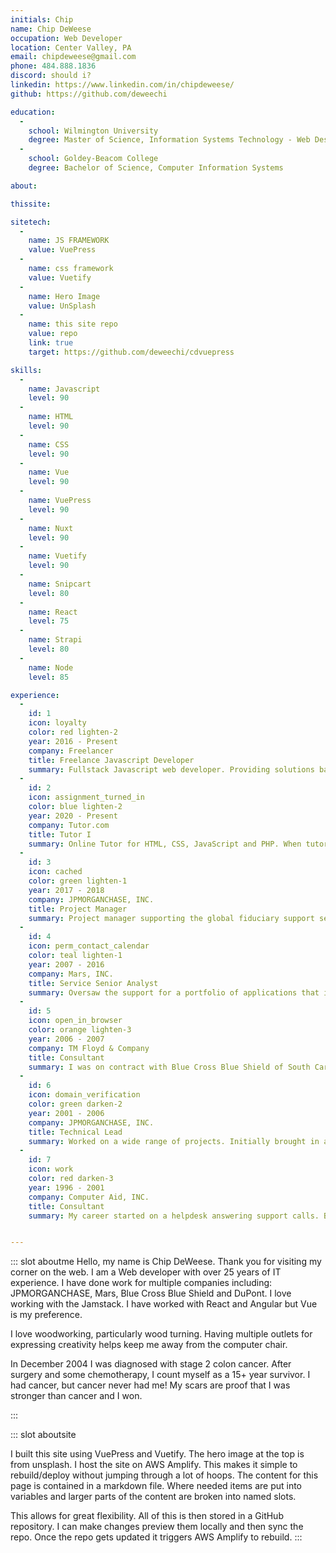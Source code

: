 ```yaml
---
initials: Chip
name: Chip DeWeese
occupation: Web Developer
location: Center Valley, PA
email: chipdeweese@gmail.com
phone: 484.888.1836
discord: should i?
linkedin: https://www.linkedin.com/in/chipdeweese/
github: https://github.com/deweechi

education:
  -
    school: Wilmington University
    degree: Master of Science, Information Systems Technology - Web Design
  -
    school: Goldey-Beacom College
    degree: Bachelor of Science, Computer Information Systems

about: 

thissite:  

sitetech:
  - 
    name: JS FRAMEWORK
    value: VuePress
  - 
    name: css framework
    value: Vuetify
  - 
    name: Hero Image
    value: UnSplash
  - 
    name: this site repo
    value: repo
    link: true
    target: https://github.com/deweechi/cdvuepress

skills:
  -
    name: Javascript
    level: 90
  -
    name: HTML
    level: 90
  -
    name: CSS
    level: 90
  -
    name: Vue
    level: 90
  -
    name: VuePress
    level: 90
  -
    name: Nuxt
    level: 90
  -
    name: Vuetify
    level: 90
  -
    name: Snipcart
    level: 80
  -
    name: React
    level: 75
  -
    name: Strapi
    level: 80   
  -
    name: Node
    level: 85   

experience: 
  -
    id: 1
    icon: loyalty
    color: red lighten-2
    year: 2016 - Present
    company: Freelancer
    title: Freelance Javascript Developer
    summary: Fullstack Javascript web developer. Providing solutions based on the JAM stack. Current projects include Vue, VuePress, Strapi, Snipcart and Vuetify.  
  -
    id: 2
    icon: assignment_turned_in
    color: blue lighten-2
    year: 2020 - Present
    company: Tutor.com
    title: Tutor I
    summary: Online Tutor for HTML, CSS, JavaScript and PHP. When tutoring I need to assess, assist and guide the student in the learning process.  
  -
    id: 3
    icon: cached
    color: green lighten-1
    year: 2017 - 2018
    company: JPMORGANCHASE, INC.
    title: Project Manager
    summary: Project manager supporting the global fiduciary support services team. Create and execute training for up coming changes to applications. Provide project management and change manage support. Produce monthly scorecards. Customize internal SharePoint sites to support the business. Coordinate and lead through all phases of the Agile SDLC. 
  -
    id: 4
    icon: perm_contact_calendar
    color: teal lighten-1
    year: 2007 - 2016
    company: Mars, INC.
    title: Service Senior Analyst
    summary: Oversaw the support for a portfolio of applications that included a mix of vendor hosted and customized in-house applications on a variety of platforms, including SharePoint, .NET and Lotus Notes. I would liaise with customers on a regular basis to identify application changes and enhancements and then manage the entire SDLC through the appropriate resources, i.e. off-shore development, on-shore development, vendor management, etc. I prepared regular scorecards to report on application performance and identified trends. Project manager for the first phase of a global initiative to implement document retention rules in Outlook. This was a complex 1.5 year initiative that was delivered on-time and established the framework for future phases. 
  -
    id: 5
    icon: open_in_browser
    color: orange lighten-3
    year: 2006 - 2007
    company: TM Floyd & Company
    title: Consultant
    summary: I was on contract with Blue Cross Blue Shield of South Carolina as a Developer/Team Lead for a group of 4 developers and 2 business analysts. My team was responsible for 2 large Internet based, customer facing information sites. These sites had custom built Content Management System using Lotus Notes.
  -
    id: 6
    icon: domain_verification
    color: green darken-2
    year: 2001 - 2006
    company: JPMORGANCHASE, INC.
    title: Technical Lead
    summary: Worked on a wide range of projects. Initially brought in as Lotus Notes Expert, served as a tech lead and mentor to developers making the transition from legacy mainframe languages to Lotus Notes specializing in Web front ends. I expanded into Java based technologies, leading a replacement project of the companies internal Intranet homepage.
  -
    id: 7
    icon: work
    color: red darken-3
    year: 1996 - 2001
    company: Computer Aid, INC.
    title: Consultant
    summary: My career started on a helpdesk answering support calls. By the time I left CAI, I was a Certified Lotus Notes Developer. I was placed on various contracts as needed. Assignments ranged from as short as 2 days to over a year.


---
```


::: slot aboutme
Hello, my name is Chip DeWeese. Thank you for visiting my corner on the web. I am a Web developer with over 25 years of IT experience. I have done work for multiple companies including: JPMORGANCHASE, Mars, Blue Cross Blue Shield and DuPont. I love working with the Jamstack. I have worked with React and Angular but Vue is my preference.

I love woodworking, particularly wood turning. Having multiple outlets for expressing creativity helps keep me away from the computer chair.

In December 2004 I was diagnosed with stage 2 colon cancer. After surgery and some chemotherapy, I count myself as a 15+ year survivor. I had cancer, but cancer never had me! My scars are proof that I was stronger than cancer and I won.

:::


::: slot aboutsite

I built this site using VuePress and Vuetify. The hero image at the top is from unsplash. I host the site on AWS Amplify. This makes it simple to rebuild/deploy without jumping through a lot of hoops. The content for this page is contained in a markdown file. Where needed items are put into variables and larger parts of the content are broken into named slots.

This allows for great flexibility. All of this is then stored in a GitHub repository. I can make changes preview them locally and then sync the repo. Once the repo gets updated it triggers AWS Amplify to rebuild. 
:::
